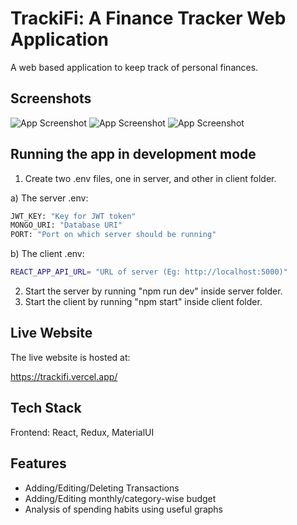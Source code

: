 
# TrackiFi: A Finance Tracker Web Application

A web based application to keep track of personal finances. 


## Screenshots

![App Screenshot](https://snipboard.io/72LnSg.jpg)
![App Screenshot](https://snipboard.io/6eF1tI.jpg)
![App Screenshot](https://snipboard.io/q9ncHo.jpg)



## Running the app in development mode

1. Create two .env files, one in server, and other in client folder.


a) The server .env:

```bash
JWT_KEY: "Key for JWT token"
MONGO_URI: "Database URI"
PORT: "Port on which server should be running"
```

b) The client .env:

```bash
REACT_APP_API_URL= "URL of server (Eg: http://localhost:5000)"
```

2. Start the server by running "npm run dev" inside server folder.
3. Start the client by running "npm start" inside client folder.

## Live Website

The live website is hosted at:

https://trackifi.vercel.app/



## Tech Stack

Frontend: React, Redux, MaterialUI




## Features

- Adding/Editing/Deleting Transactions
- Adding/Editing monthly/category-wise budget
- Analysis of spending habits using useful graphs


